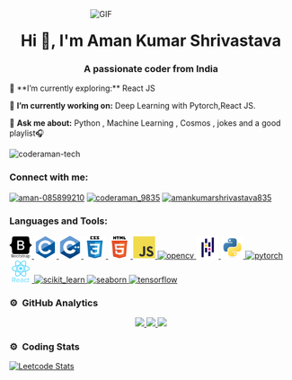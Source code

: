 <img align="right" alt="GIF" src="https://github.com/bhav09/bhav09/blob/master/gif.gif" width="360"/>
<h1 align="center">Hi 👋, I'm Aman Kumar Shrivastava</h1>
<h3 align="center">A passionate coder from India</h3>
🌱 **I’m currently exploring:** React JS

🔭 **I’m currently working on:** Deep Learning with Pytorch,React JS.

💬 **Ask me about:** Python , Machine Learning , Cosmos , jokes and a good playlist🎧
<p align="left"> <img src="https://komarev.com/ghpvc/?username=coderaman-tech&label=Profile%20views&color=0e75b6&style=flat" alt="coderaman-tech" /> </p>


<h3 align="left">Connect with me:</h3>
<p align="left">
<a href="https://linkedin.com/in/aman-085899210" target="blank"><img align="center" src="https://raw.githubusercontent.com/rahuldkjain/github-profile-readme-generator/master/src/images/icons/Social/linked-in-alt.svg" alt="aman-085899210" height="30" width="40" /></a>
<a href="https://www.codechef.com/users/coderaman_tech" target="blank"><img align="center" src="https://cdn.jsdelivr.net/npm/simple-icons@3.1.0/icons/codechef.svg" alt="coderaman_9835" height="30" width="40" /></a>
<a href="https://auth.geeksforgeeks.org/user/coderaman/practice/" target="blank"><img align="center" src="https://raw.githubusercontent.com/rahuldkjain/github-profile-readme-generator/master/src/images/icons/Social/geeks-for-geeks.svg" alt="amankumarshrivastava835" height="30" width="40" /></a>
</p>

<h3 align="left">Languages and Tools:</h3>
<p align="left"> <a href="https://getbootstrap.com" target="_blank" rel="noreferrer"> <img src="https://raw.githubusercontent.com/devicons/devicon/master/icons/bootstrap/bootstrap-plain-wordmark.svg" alt="bootstrap" width="40" height="40"/> </a> <a href="https://www.cprogramming.com/" target="_blank" rel="noreferrer"> <img src="https://raw.githubusercontent.com/devicons/devicon/master/icons/c/c-original.svg" alt="c" width="40" height="40"/> </a> <a href="https://www.w3schools.com/cpp/" target="_blank" rel="noreferrer"> <img src="https://raw.githubusercontent.com/devicons/devicon/master/icons/cplusplus/cplusplus-original.svg" alt="cplusplus" width="40" height="40"/> </a> <a href="https://www.w3schools.com/css/" target="_blank" rel="noreferrer"> <img src="https://raw.githubusercontent.com/devicons/devicon/master/icons/css3/css3-original-wordmark.svg" alt="css3" width="40" height="40"/> </a> <a href="https://www.w3.org/html/" target="_blank" rel="noreferrer"> <img src="https://raw.githubusercontent.com/devicons/devicon/master/icons/html5/html5-original-wordmark.svg" alt="html5" width="40" height="40"/> </a> <a href="https://developer.mozilla.org/en-US/docs/Web/JavaScript" target="_blank" rel="noreferrer"> <img src="https://raw.githubusercontent.com/devicons/devicon/master/icons/javascript/javascript-original.svg" alt="javascript" width="40" height="40"/> </a> <a href="https://opencv.org/" target="_blank" rel="noreferrer"> <img src="https://www.vectorlogo.zone/logos/opencv/opencv-icon.svg" alt="opencv" width="40" height="40"/> </a> <a href="https://pandas.pydata.org/" target="_blank" rel="noreferrer"> <img src="https://raw.githubusercontent.com/devicons/devicon/2ae2a900d2f041da66e950e4d48052658d850630/icons/pandas/pandas-original.svg" alt="pandas" width="40" height="40"/> </a> <a href="https://www.python.org" target="_blank" rel="noreferrer"> <img src="https://raw.githubusercontent.com/devicons/devicon/master/icons/python/python-original.svg" alt="python" width="40" height="40"/> </a> <a href="https://pytorch.org/" target="_blank" rel="noreferrer"> <img src="https://www.vectorlogo.zone/logos/pytorch/pytorch-icon.svg" alt="pytorch" width="40" height="40"/> </a> <a href="https://reactjs.org/" target="_blank" rel="noreferrer"> <img src="https://raw.githubusercontent.com/devicons/devicon/master/icons/react/react-original-wordmark.svg" alt="react" width="40" height="40"/> </a> <a href="https://scikit-learn.org/" target="_blank" rel="noreferrer"> <img src="https://upload.wikimedia.org/wikipedia/commons/0/05/Scikit_learn_logo_small.svg" alt="scikit_learn" width="40" height="40"/> </a> <a href="https://seaborn.pydata.org/" target="_blank" rel="noreferrer"> <img src="https://seaborn.pydata.org/_images/logo-mark-lightbg.svg" alt="seaborn" width="40" height="40"/> </a> <a href="https://www.tensorflow.org" target="_blank" rel="noreferrer"> <img src="https://www.vectorlogo.zone/logos/tensorflow/tensorflow-icon.svg" alt="tensorflow" width="40" height="40"/> </a> </p>




### ⚙️ &nbsp;GitHub Analytics

<p align="center">
<a href="https://github.com/Coderaman-tech">
  <img height="180em" src="https://github-readme-stats-eight-theta.vercel.app/api?username=Coderaman-tech&show_icons=true&theme=algolia&include_all_commits=true&count_private=true"/>
  <img height="180em" src="https://github-readme-stats-eight-theta.vercel.app/api/top-langs/?username=Coderaman-tech&layout=compact&langs_count=8&theme=algolia"/>
  <img height="180em" src="https://github-readme-streak-stats.herokuapp.com/?user=Coderaman-tech&theme=tokyonight"/>	
</a>
</p>


### ⚙️ &nbsp;Coding Stats
[![Leetcode Stats](https://leetcard.jacoblin.cool/coderaman_tech?theme=wtf&ext=heatmap)](https://leetcode.com/coderaman_tech)
<!-- [![Narendra's geeksForgeeks stats](https://geeks-for-geeks-stats-api-napiyo.vercel.app/?userName=<coderaman>)](https://github.com/napiyo/geeksForGeeksStatsAPI) -->

